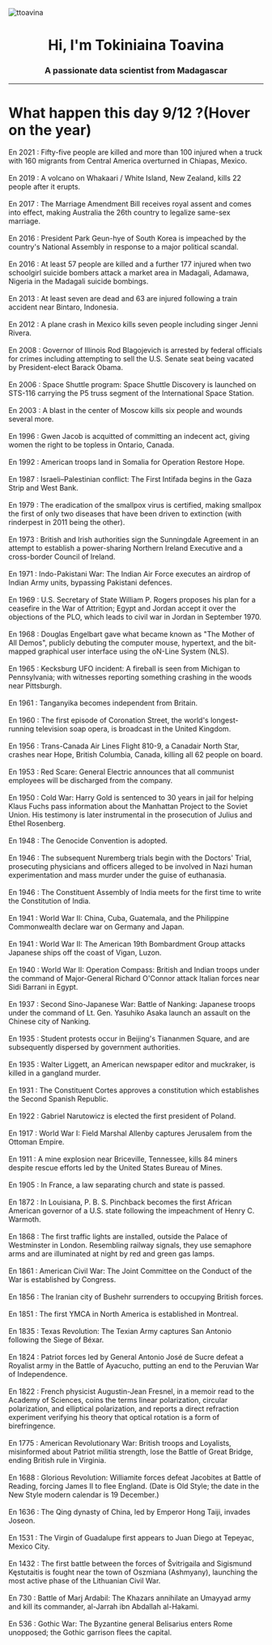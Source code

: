 
<p align="left"> <img src="https://komarev.com/ghpvc/?username=ttoavina&label=Profile%20views&color=0e75b6&style=flat" alt="ttoavina" /> </p>
<h1 align="center">Hi, I'm Tokiniaina Toavina</h1>
<h3 align="center">A passionate data scientist from Madagascar</h3>
    
<hr/>
<h1> What happen this day 9/12 ?(Hover on the year)</h1>

En 2021 : Fifty-five people are killed and more than 100 injured when a truck with 160 migrants from Central America overturned in Chiapas, Mexico.
<br/><br/>
En 2019 : A volcano on Whakaari / White Island, New Zealand, kills 22 people after it erupts.
<br/><br/>
En 2017 : The Marriage Amendment Bill receives royal assent and comes into effect, making Australia the 26th country to legalize same-sex marriage.
<br/><br/>
En 2016 : President Park Geun-hye of South Korea is impeached by the country's National Assembly in response to a major political scandal.
<br/><br/>
En 2016 : At least 57 people are killed and a further 177 injured when two schoolgirl suicide bombers attack a market area in Madagali, Adamawa, Nigeria in the Madagali suicide bombings.
<br/><br/>
En 2013 : At least seven are dead and 63 are injured following a train accident near Bintaro, Indonesia.
<br/><br/>
En 2012 : A plane crash in Mexico kills seven people including singer Jenni Rivera.
<br/><br/>
En 2008 : Governor of Illinois Rod Blagojevich is arrested by federal officials for crimes including attempting to sell the U.S. Senate seat being vacated by President-elect Barack Obama.
<br/><br/>
En 2006 : Space Shuttle program: Space Shuttle Discovery is launched on STS-116 carrying the P5 truss segment of the International Space Station.
<br/><br/>
En 2003 : A blast in the center of Moscow kills six people and wounds several more.
<br/><br/>
En 1996 : Gwen Jacob is acquitted of committing an indecent act, giving women the right to be topless in Ontario, Canada.
<br/><br/>
En 1992 : American troops land in Somalia for Operation Restore Hope.
<br/><br/>
En 1987 : Israeli–Palestinian conflict: The First Intifada begins in the Gaza Strip and West Bank.
<br/><br/>
En 1979 : The eradication of the smallpox virus is certified, making smallpox the first of only two diseases that have been driven to extinction (with rinderpest in 2011 being the other).
<br/><br/>
En 1973 : British and Irish authorities sign the Sunningdale Agreement in an attempt to establish a power-sharing Northern Ireland Executive and a cross-border Council of Ireland.
<br/><br/>
En 1971 : Indo-Pakistani War: The Indian Air Force executes an airdrop of Indian Army units, bypassing Pakistani defences.
<br/><br/>
En 1969 : U.S. Secretary of State William P. Rogers proposes his plan for a ceasefire in the War of Attrition; Egypt and Jordan accept it over the objections of the PLO, which leads to civil war in Jordan in September 1970.
<br/><br/>
En 1968 : Douglas Engelbart gave what became known as "The Mother of All Demos", publicly debuting the computer mouse, hypertext, and the bit-mapped graphical user interface using the oN-Line System (NLS).
<br/><br/>
En 1965 : Kecksburg UFO incident: A fireball is seen from Michigan to Pennsylvania; with witnesses reporting something crashing in the woods near Pittsburgh.
<br/><br/>
En 1961 : Tanganyika becomes independent from Britain.
<br/><br/>
En 1960 : The first episode of Coronation Street, the world's longest-running television soap opera, is broadcast in the United Kingdom.
<br/><br/>
En 1956 : Trans-Canada Air Lines Flight 810-9, a Canadair North Star, crashes near Hope, British Columbia, Canada, killing all 62 people on board.
<br/><br/>
En 1953 : Red Scare: General Electric announces that all communist employees will be discharged from the company.
<br/><br/>
En 1950 : Cold War: Harry Gold is sentenced to 30 years in jail for helping Klaus Fuchs pass information about the Manhattan Project to the Soviet Union. His testimony is later instrumental in the prosecution of Julius and Ethel Rosenberg.
<br/><br/>
En 1948 : The Genocide Convention is adopted.
<br/><br/>
En 1946 : The subsequent Nuremberg trials begin with the Doctors' Trial, prosecuting physicians and officers alleged to be involved in Nazi human experimentation and mass murder under the guise of euthanasia.
<br/><br/>
En 1946 : The Constituent Assembly of India meets for the first time to write the Constitution of India.
<br/><br/>
En 1941 : World War II: China, Cuba, Guatemala, and the Philippine Commonwealth declare war on Germany and Japan.
<br/><br/>
En 1941 : World War II: The American 19th Bombardment Group attacks Japanese ships off the coast of Vigan, Luzon.
<br/><br/>
En 1940 : World War II: Operation Compass: British and Indian troops under the command of Major-General Richard O'Connor attack Italian forces near Sidi Barrani in Egypt.
<br/><br/>
En 1937 : Second Sino-Japanese War: Battle of Nanking: Japanese troops under the command of Lt. Gen. Yasuhiko Asaka launch an assault on the Chinese city of Nanking.
<br/><br/>
En 1935 : Student protests occur in Beijing's Tiananmen Square, and are subsequently dispersed by government authorities.
<br/><br/>
En 1935 : Walter Liggett, an American newspaper editor and muckraker, is killed in a gangland murder.
<br/><br/>
En 1931 : The Constituent Cortes approves a constitution which establishes the Second Spanish Republic.
<br/><br/>
En 1922 : Gabriel Narutowicz is elected the first president of Poland.
<br/><br/>
En 1917 : World War I: Field Marshal Allenby captures Jerusalem from the Ottoman Empire.
<br/><br/>
En 1911 : A mine explosion near Briceville, Tennessee, kills 84 miners despite rescue efforts led by the United States Bureau of Mines.
<br/><br/>
En 1905 : In France, a law separating church and state is passed.
<br/><br/>
En 1872 : In Louisiana, P. B. S. Pinchback becomes the first African American governor of a U.S. state following the impeachment of Henry C. Warmoth.
<br/><br/>
En 1868 : The first traffic lights are installed, outside the Palace of Westminster in London. Resembling railway signals, they use semaphore arms and are illuminated at night by red and green gas lamps.
<br/><br/>
En 1861 : American Civil War: The Joint Committee on the Conduct of the War is established by Congress.
<br/><br/>
En 1856 : The Iranian city of Bushehr surrenders to occupying British forces.
<br/><br/>
En 1851 : The first YMCA in North America is established in Montreal.
<br/><br/>
En 1835 : Texas Revolution: The Texian Army captures San Antonio following the Siege of Béxar.
<br/><br/>
En 1824 : Patriot forces led by General Antonio José de Sucre defeat a Royalist army in the Battle of Ayacucho, putting an end to the Peruvian War of Independence.
<br/><br/>
En 1822 : French physicist Augustin-Jean Fresnel, in a memoir read to the Academy of Sciences, coins the terms linear polarization, circular polarization, and elliptical polarization, and reports a direct refraction experiment verifying his theory that optical rotation is a form of birefringence.
<br/><br/>
En 1775 : American Revolutionary War: British troops and Loyalists, misinformed about Patriot militia strength, lose the Battle of Great Bridge, ending British rule in Virginia.
<br/><br/>
En 1688 : Glorious Revolution: Williamite forces defeat Jacobites at Battle of Reading, forcing James II to flee England. (Date is Old Style; the date in the New Style modern calendar is 19 December.)
<br/><br/>
En 1636 : The Qing dynasty of China, led by Emperor Hong Taiji, invades Joseon.
<br/><br/>
En 1531 : The Virgin of Guadalupe first appears to Juan Diego at Tepeyac, Mexico City.
<br/><br/>
En 1432 : The first battle between the forces of Švitrigaila and Sigismund Kęstutaitis is fought near the town of Oszmiana (Ashmyany), launching the most active phase of the Lithuanian Civil War.
<br/><br/>
En 730 : Battle of Marj Ardabil: The Khazars annihilate an Umayyad army and kill its commander, al-Jarrah ibn Abdallah al-Hakami.
<br/><br/>
En 536 : Gothic War: The Byzantine general Belisarius enters Rome unopposed; the Gothic garrison flees the capital.
<br/><br/>
